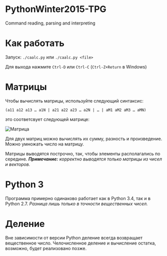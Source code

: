 # PythonWinter2015-TPG
Command reading, parsing and interpreting

# Как работать
Запуск: `./caalc.py` или `./caalc.py <file>`

Для выхода нажмите `Ctrl-D` или `Ctrl-C` (`Ctrl-Z+Return` в Windows)

# Матрицы
Чтобы вычислять матрицы, используйте следующий синтаксис:

`(a11 a12 a13 … a1N | a21 a22 a23 … a2N | … | aM1 aM2 aM3 … aMN)`

это соответсвует следующей матрице:

![Матрица](http://firepic.org/images/2015-03/17/46w0s3vben19.png)

Для двух матриц можно вычислять их сумму, разность и произведение. Можно умножать число на матрицу.

Матрицы выводятся построчно, так, чтобы элементы располагались по середине. ***Примечание:*** *корректно выводятся только матрицы из чисел и векторов.*

# Python 3
Программа примерно одинаково работает как в Python 3.4, так и в Python 2.7. *Разница лишь только в точности вещественных чисел.*

# Деление
Вне зависимости от версии Python деление всегда возвращает вещественное число. Челочисленное деление и вычисление остатка, возможно, будет реализовано позже.
